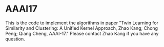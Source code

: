 # AAAI17
 This is the code to implement the algorithms in paper
"Twin Learning for Similarity  and Clustering: A Unified Kernel Approach,
Zhao Kang; Chong Peng; Qiang Cheng, AAAI-17." 
Please contact Zhao Kang if you have any question.
